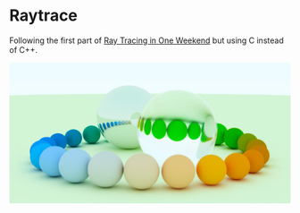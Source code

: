 Raytrace
========

Following the first part of
[Ray Tracing in One Weekend](https://in1weekend.blogspot.com/2016/01/ray-tracing-in-one-weekend.html)
but using C instead of C++.

![Example](./ex.jpg)
